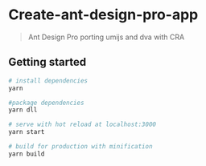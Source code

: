# Create-ant-design-pro-app

> Ant Design Pro porting umijs and dva with CRA

## Getting started

``` bash
# install dependencies
yarn

#package dependencies
yarn dll

# serve with hot reload at localhost:3000
yarn start

# build for production with minification
yarn build

```
